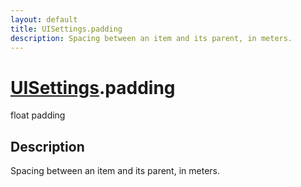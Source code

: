 ```yaml
---
layout: default
title: UISettings.padding
description: Spacing between an item and its parent, in meters.
---
```

# [UISettings]({{site.url}}/Pages/Reference/UISettings.html).padding

<div class='signature' markdown='1'>
float padding
</div>

## Description
Spacing between an item and its parent, in meters.

